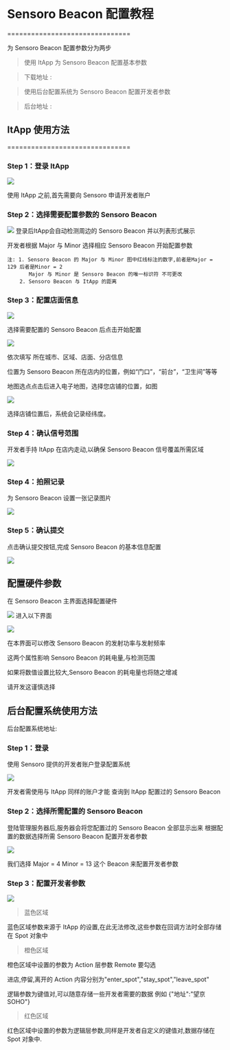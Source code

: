 # Sensoro Beacon 配置教程

===============================

  为 Sensoro Beacon 配置参数分为两步
> 使用 ItApp 为 Sensoro Beacon 配置基本参数

> 下载地址 :

> 使用后台配置系统为 Sensoro Beacon 配置开发者参数

> 后台地址 :

## ItApp 使用方法
===============================

### Step 1：登录 ItApp


![](http://b279.photo.store.qq.com/psb?/V11QMs7H1dTU7x/k.FrIxBd1qAohDYE.8ruCzYctHhnVgFEngX.P*7DaiM!/b/dGGxTabNDAAA&bo=VQOAAgAAAAABAPM!)


使用 ItApp 之前,首先需要向 Sensoro 申请开发者账户

### Step 2：选择需要配置参数的 Sensoro Beacon

![](http://b279.photo.store.qq.com/psb?/V11QMs7H1dTU7x/OBY2jW.M3uLlZqnxR4zFfmCMZaUbx1P47lw9y.x.LQI!/b/dEY7WKYfDQAA&bo=VQOAAgAAAAABAPM!)
登录后ItApp会自动检测周边的 Sensoro Beacon 并以列表形式展示

开发者根据 Major 与 Minor 选择相应 Sensoro Beacon 开始配置参数

```
注: 1. Sensoro Beacon 的 Major 与 Minor 图中红线标注的数字,前者是Major = 129 后者是Minor = 2 
       Major 与 Minor 是 Sensoro Beacon 的唯一标识符 不可更改
    2. Sensoro Beacon 与 ItApp 的距离
```

### Step 3：配置店面信息
![](http://a3.qpic.cn/psb?/V11QMs7H1dTU7x/GSjuPzCPCsANkfpBRX.ZdjJ6otccBGCY2SU9Thjonj0!/b/dBysuaW9DQAA&bo=VQOAAgAAAAABAPM!&rf=viewer_4)

选择需要配置的 Sensoro Beacon 后点击开始配置

![](http://a1.qpic.cn/psb?/V11QMs7H1dTU7x/1pmhSChvFgWrzL6IkFwtFfjHZysPz6tYrf1n4DfPlKA!/b/dG84T6a9DAAA&bo=VQOAAgAAAAABAPM!&rf=viewer_4)

依次填写 所在城市、区域、店面、分店信息

位置为 Sensoro Beacon 所在店内的位置，例如“门口”，“前台”，“卫生间”等等

地图选点点击后进入电子地图，选择您店铺的位置，如图

![](http://a2.qpic.cn/psb?/V11QMs7H1dTU7x/vSG2A1xLCrcZ7DG.*Q8HAzmGEkLXe3NnEC.tXFXIstU!/b/dNaLJaUzJgAA&bo=VQOAAgAAAAABAPM!&rf=viewer_4)

选择店铺位置后，系统会记录经纬度。

### Step 4：确认信号范围

开发者手持 ItApp 在店内走动,以确保 Sensoro Beacon 信号覆盖所需区域

![](http://a3.qpic.cn/psb?/V11QMs7H1dTU7x/X1osOOZ*sNcA0soeAE78A5U9LSJELUtSzEjDriO06xQ!/b/dLCqv6UDDQAA&bo=VQOAAgAAAAABAPM!&rf=viewer_4)

### Step 4：拍照记录

为 Sensoro Beacon 设置一张记录图片

![](http://a1.qpic.cn/psb?/V11QMs7H1dTU7x/jp22vVSaBlkew0A8klcBoA9atAXzCG0GiRmnsm64tC0!/b/dKHDU6bBCwAA&bo=VQOAAgAAAAABAPM!&rf=viewer_4)

### Step 5：确认提交

点击确认提交按钮,完成 Sensoro Beacon 的基本信息配置

![](http://a1.qpic.cn/psb?/V11QMs7H1dTU7x/HzF.vlRu.scRL.l2u7yY5dzWWzwnUCcjj12**FdXlcg!/b/dGcjT6b2DAAA&bo=VQOAAgAAAAABAPM!&rf=viewer_4)
## 配置硬件参数
在 Sensoro Beacon 主界面选择配置硬件 

![](http://a3.qpic.cn/psb?/V11QMs7H1dTU7x/Ewrdu5ETG3vLAFE7EoeRqS7Vtd840TENH6P1E.Y7XyI!/b/dHQOtaVfDAAA&bo=VQOAAgAAAAABAPM!&rf=viewer_4)
进入以下界面

![](http://a1.qpic.cn/psb?/V11QMs7H1dTU7x/mi7Yr7t5Pdku813HEu4D*422Zs.Hq6jCE11jC.cpUuM!/b/dEliW6buCwAA&bo=VQOAAgAAAAABAPM!&rf=viewer_4)

在本界面可以修改 Sensoro Beacon 的发射功率与发射频率

这两个属性影响 Sensoro Beacon 的耗电量,与检测范围

如果将数值设置比较大,Sensoro Beacon 的耗电量也将随之增减

请开发这谨慎选择


## 后台配置系统使用方法
后台配置系统地址:

### Step 1：登录
使用 Sensoro 提供的开发者账户登录配置系统

![](http://a1.qpic.cn/psb?/V11QMs7H1dTU7x/7J34qoYIz9Fe7*9hw5xDcwmhjLczRR0aqz6Ylmm1PW8!/b/dEfEVqYrDAAA&bo=0gHoAAAAAAADAB4!&rf=viewer_4)

开发者需使用与 ItApp 同样的账户才能 查询到 ItApp 配置过的 Sensoro Beacon

### Step 2：选择所需配置的 Sensoro Beacon

登陆管理服务器后,服务器会将您配置过的 Sensoro Beacon 全部显示出来 
根据配置的数据选择所需 Sensoro Beacon 配置开发者参数

![](http://a1.qpic.cn/psb?/V11QMs7H1dTU7x/qBkIvoQaVlnXB1XoiXd2d7sRXgQNd.6WjZ4N50d*RWo!/b/dDlGVaZADAAA&bo=.gKAAgAAAAADAF8!&rf=viewer_4)

我们选择 Major = 4 Minor = 13 这个 Beacon 来配置开发者参数

### Step 3：配置开发者参数

![](http://a2.qpic.cn/psb?/V11QMs7H1dTU7x/5fHgUmJb38WOFvwq*mFVYz8OR02FG.EyQylk4293WP8!/b/dLosKqUYKAAA&bo=ZAOAAgAAAAADAMA!&rf=viewer_4)

> 蓝色区域

蓝色区域参数来源于 ItApp 的设置,在此无法修改,这些参数在回调方法时全部存储在 Spot 对象中


> 橙色区域

橙色区域中设置的参数为 Action 层参数 Remote 要勾选 

进店,停留,离开的 Action 内容分别为"enter_spot","stay_spot","leave_spot" 

逻辑参数为键值对,可以随意存储一些开发者需要的数据 例如 {"地址":"望京SOHO"}

> 红色区域

红色区域中设置的参数为逻辑层参数,同样是开发者自定义的键值对,数据存储在 Spot 对象中.





